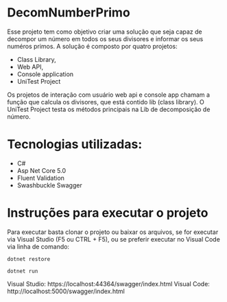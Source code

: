# DecomNumberPrimo
Esse projeto tem como objetivo criar uma solução que seja capaz de decompor um número em todos os seus divisores e informar os seus numéros primos.
A solução é composto por quatro projetos: 
- Class Library,
- Web API,
- Console application
- UniTest Project 

Os projetos de interação com usuário web api e console app chamam a função que calcula os divisores, que está contido lib (class library). O UniTest Project testa os métodos principais na Lib de decomposição de número. 

# Tecnologias utilizadas: 
- C#
- Asp Net Core 5.0 
- Fluent Validation 
- Swashbuckle Swagger 

# Instruções para executar o projeto 
Para executar basta clonar o projeto ou baixar os arquivos, se for executar via Visual Studio (F5 ou CTRL + F5), ou se preferir executar no Visual Code via linha de comando:

```
dotnet restore
```
```
dotnet run
```
Visual Studio: https://localhost:44364/swagger/index.html
Visual Code: http://localhost:5000/swagger/index.html
